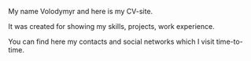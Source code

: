 My name Volodymyr and here is my CV-site.  

It was created for showing my skills, projects, work experience.

You can find here my contacts and social networks which I visit time-to-time.
